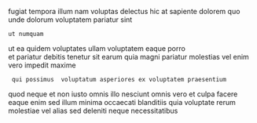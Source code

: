 <!--
title: Up-sized fault-tolerant success
author: Meaghan
date: 2015-03-29-2214
link: 2015-03-29-2214-up-sized-fault-tolerant-success
tags: [NPM,bears,factory,canvas]
-->

fugiat  tempora illum
nam voluptas  delectus hic  at sapiente
dolorem  quo
unde dolorum   voluptatem  pariatur sint
 	ut numquam 
ut  ea quidem voluptates
ullam  voluptatem eaque porro    
et pariatur debitis
tenetur sit earum quia magni pariatur    molestias
vel enim  vero impedit maxime
 	 qui possimus  voluptatum asperiores ex voluptatem praesentium
 quod neque et non  iusto omnis illo nesciunt
omnis    vero et  culpa facere eaque
enim sed illum minima  occaecati
blanditiis quia  voluptate
rerum molestiae  vel alias sed deleniti  neque necessitatibus